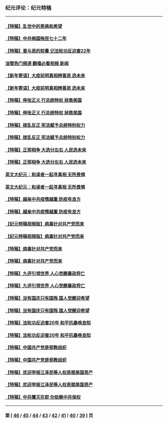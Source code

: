 ### 纪元评论：纪元特稿
---
#### [【特稿】乱世中的恩典和希望](../../pages/nsc424/n13734687.md?05280330) 
#### [【特稿】中共祸国殃民七十二年](../../pages/nsc424/n13272607.md?05280330) 
#### [【特稿】善与恶的较量 记法轮功反迫害22年](../../pages/nsc424/n13086597.md?05280330) 
#### [油管热门频道 翻墙必看视频 新闻](ok?05280330)
#### [【新年寄语】大疫前明真相辨善恶 选未来](../../pages/nsc424/n12660855.md?05280330) 
#### [【新年寄语】大疫前明真相辨善恶 选未来](../../pages/nsc424/n12660855.md?05280330) 
#### [【特稿】伸张正义 行总统特权 拯救美国](../../pages/nsc424/n12616806.md?05280330) 
#### [【特稿】伸张正义 行总统特权 拯救美国](../../pages/nsc424/n12616806.md?05280330) 
#### [【特稿】拨乱反正 宪法赋予总统特别权力](../../pages/nsc424/n12598306.md?05280330) 
#### [【特稿】拨乱反正 宪法赋予总统特别权力](../../pages/nsc424/n12598306.md?05280330) 
#### [【特稿】正邪相争 大选分左右 人民选未来](../../pages/nsc424/n12545208.md?05280330) 
#### [【特稿】正邪相争 大选分左右 人民选未来](../../pages/nsc424/n12545208.md?05280330) 
#### [英文大纪元：和读者一起寻真相 无所畏惧](../../pages/nsc424/n12542027.md?05280330) 
#### [英文大纪元：和读者一起寻真相 无所畏惧](../../pages/nsc424/n12542027.md?05280330) 
#### [【特稿】越亲中共疫情越重 防疫有良方](../../pages/nsc424/n12042989.md?05280330) 
#### [【特稿】越亲中共疫情越重 防疫有良方](../../pages/nsc424/n12042989.md?05280330) 
#### [【纪元特稿视频版】病毒针对共产党而来](../../pages/nsc424/n11977328.md?05280330) 
#### [【纪元特稿视频版】病毒针对共产党而来](../../pages/nsc424/n11977328.md?05280330) 
#### [【特稿】病毒针对共产党而来](../../pages/nsc424/n11928818.md?05280330) 
#### [【特稿】病毒针对共产党而来](../../pages/nsc424/n11928818.md?05280330) 
#### [【特稿】九评引领世界 人心觉醒暴政将亡](../../pages/nsc424/n11660496.md?05280330) 
#### [【特稿】九评引领世界 人心觉醒暴政将亡](../../pages/nsc424/n11660496.md?05280330) 
#### [【特稿】没有国庆只有国殇 国人觉醒迎希望](../../pages/nsc424/n11549354.md?05280330) 
#### [【特稿】没有国庆只有国殇 国人觉醒迎希望](../../pages/nsc424/n11549354.md?05280330) 
#### [【特稿】法轮功反迫害20年 和平抗暴唤良知](../../pages/nsc424/n11389135.md?05280330) 
#### [【特稿】法轮功反迫害20年 和平抗暴唤良知](../../pages/nsc424/n11389135.md?05280330) 
#### [【特稿】中国共产党是邪教组织](../../pages/nsc424/n11355551.md?05280330) 
#### [【特稿】中国共产党是邪教组织](../../pages/nsc424/n11355551.md?05280330) 
#### [【特稿】欢迎举报江泽民等人权恶棍美国资产](../../pages/nsc424/n11303040.md?05280330) 
#### [【特稿】欢迎举报江泽民等人权恶棍美国资产](../../pages/nsc424/n11303040.md?05280330) 
#### [【特稿】中共覆灭在即 勿依赖中共保权](../../pages/nsc424/n11278510.md?05280330) 

---
#### 第 [ [46](./46.md?05280330) / [45](./45.md?05280330) / [44](./44.md?05280330) / [43](./43.md?05280330) / [42](./42.md?05280330) / [41](./41.md?05280330) / [40](./40.md?05280330) / [39](./39.md?05280330) ] 页
